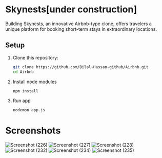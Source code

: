 # Skynests[under construction]
Building Skynests, an innovative Airbnb-type clone, offers travelers a unique platform for booking short-term stays in extraordinary locations.
## Setup
1. Clone this repository:

   ```bash
   git clone https://github.com/Bilal-Hassan-github/Airbnb.git
   cd Airbnb
   ```

2. Install node modules
    ```bash
    npm install

3. Run app
    ```bash
    nodemon app.js
    ```

# Screenshots 
![Screenshot (226)](https://github.com/user-attachments/assets/cc15ee07-ef58-445f-af5f-eb4f9e9cf358)
![Screenshot (227)](https://github.com/user-attachments/assets/9937a832-b3ac-4c19-beab-bbac2607e71e)
![Screenshot (228)](https://github.com/user-attachments/assets/3d1fb794-586c-4c1b-a099-fc32bb219383)
![Screenshot (232)](https://github.com/user-attachments/assets/59f3b93a-163d-4fcd-a091-d4bed23e8dc1)
![Screenshot (234)](https://github.com/user-attachments/assets/f7b24e61-6547-4e67-93f3-a4c47099a1b4)
![Screenshot (235)](https://github.com/user-attachments/assets/fee28c68-a967-4270-9fad-74668433cc60)

